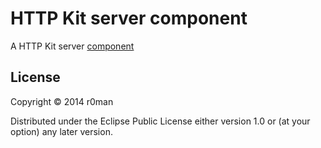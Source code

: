 # HTTP Kit server component

A HTTP Kit server [component](https://github.com/stuartsierra/component)

## License

Copyright © 2014 r0man

Distributed under the Eclipse Public License either version 1.0 or (at
your option) any later version.
